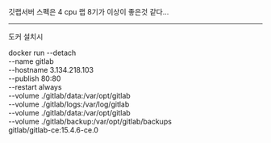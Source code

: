 
깃랩서버 스펙은
4 cpu 랩 8기가 이상이 좋은것 같다...

--------------------------
도커 설치시

docker run --detach \
--name gitlab \
--hostname 3.134.218.103 \
--publish 80:80 \
--restart always \
--volume ./gitlab/data:/var/opt/gitlab \
--volume ./gitlab/logs:/var/log/gitlab \
--volume ./gitlab/data:/var/opt/gitlab \
--volume ./gitlab/backup:/var/opt/gitlab/backups \
gitlab/gitlab-ce:15.4.6-ce.0